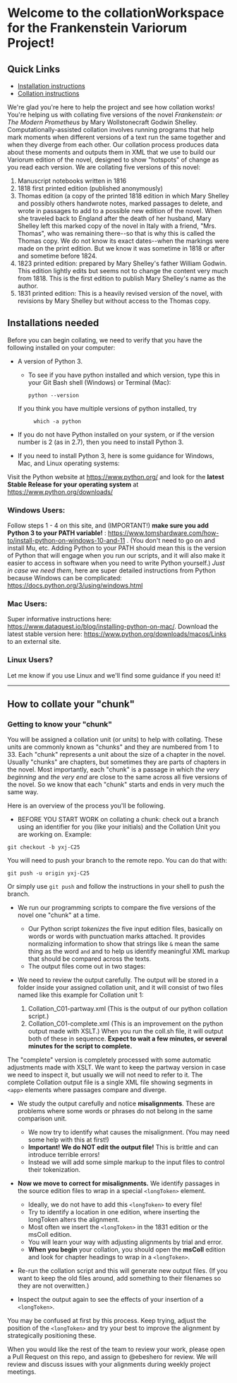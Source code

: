 # Welcome to the collationWorkspace for the Frankenstein Variorum Project!

## Quick Links

* [Installation instructions](#installations-needed)
* [Collation instructions](#how-to-collate-your-chunk)

We're glad you're here to help the project and see how collation works! You're helping us with collating five versions of the novel *Frankenstein: or The Modern Prometheus* by Mary Wollstonecraft Godwin Shelley. Computationally-assisted collation involves running programs that help mark moments when different versions of a text run the same together and when they diverge from each other. Our collation process produces data about these moments and outputs them in XML that we use to build our Variorum edition of the novel, designed to show "hotspots" of change as you read each version. We are collating five versions of this novel: 

1. Manuscript notebooks written in 1816
2. 1818 first printed edition (published anonymously)
3. Thomas edition (a copy of the printed 1818 edition in which Mary Shelley and possibly others handwrote notes, marked passages to delete, and wrote in passages to add to a possible new edition of the novel. When she traveled back to England after the death of her husband, Mary Shelley left this marked copy of the novel in Italy with a friend, "Mrs. Thomas", who was remaining there--so that is why this is called the Thomas copy. We do not know its exact dates--when the markings were made on the print edition. But we know it was sometime in 1818 or after and sometime before 1824. 
4. 1823 printed edition: prepared by Mary Shelley's father William Godwin. This edition lightly edits but seems not to change the content very much from 1818. This is the first edition to publish Mary Shelley's name as the author.
5. 1831 printed edition: This is a heavily revised version of the novel, with revisions by Mary Shelley but without access to the Thomas copy. 

## Installations needed



Before you can begin collating, we need to verify that you have the following installed on your computer:

* A version of Python 3. 
    * To see if you have python installed and which version, type this in your Git Bash shell (Windows) or Terminal (Mac):
     
          python --version
          
     If you think you have multiple versions of python installed, try 
      
           which -a python
           
* If you do not have Python installed on your system, or if the version number is 2 (as in 2.7), then you need to install Python 3. 
* If you need to install Python 3, here is some guidance for Windows, Mac, and Linux operating systems: 


Visit the Python website at https://www.python.org/ and look for the **latest Stable Release for your operating system** at
https://www.python.org/downloads/

### Windows Users:

Follow steps 1 - 4 on this site, and (IMPORTANT!) **make sure you add Python 3 to your PATH variable!** : https://www.tomshardware.com/how-to/install-python-on-windows-10-and-11 . (You don't need to go on and install Mu, etc. Adding Python to your PATH should mean this is the version of Python that will engage when you run our scripts, and it will also make it easier to access in software when you need to write Python yourself.)
_Just in case we need them_, here are super detailed instructions from Python 
because Windows can be complicated: https://docs.python.org/3/using/windows.html

### Mac Users:

Super informative instructions here: https://www.dataquest.io/blog/installing-python-on-mac/.
Download the latest stable version here: https://www.python.org/downloads/macos/Links to an external site.

### Linux Users? 
Let me know if you use Linux and we'll find some guidance if you need it!

*****

## How to collate your "chunk"

### Getting to know your "chunk"
You will be assigned a collation unit (or units) to help with collating. These units are commonly known as "chunks" and they are numbered from 1 to 33. Each "chunk" represents a unit about the size of a chapter in the novel. Usually "chunks" are chapters, but sometimes they are parts of chapters in the novel. Most importantly, each "chunk" is a passage in which *the very beginning* and *the very end* are close to the same across all five versions of the novel. So we know that each "chunk" starts and ends in very much the same way. 

Here is an overview of the process you'll be following. 

* BEFORE YOU START WORK on collating a chunk: check out a branch using an identifier for you (like your initials) and the Collation Unit you are working on. Example: 

```
git checkout -b yxj-C25
```

You will need to push your branch to the remote repo. You can do that with:

```
git push -u origin yxj-C25
```
Or simply use `git push` and follow the instructions in your shell to push the branch. 

* We run our programming scripts to compare the five versions of the novel one "chunk" at a time. 
     * Our Python script *tokenizes* the five input edition files, basically on words or words with punctuation marks attached. It provides normalizing information to show that strings like `&` mean the same thing as the word `and` and to help us identify meaningful XML markup that should be compared across the texts.
     * The output files come out in two stages: 

* We need to review the output carefully. The output will be stored in a folder inside your assigned collation unit, and it will consist of two files named like this example for Collation unit 1:
     1. Collation_C01-partway.xml  (This is the output of our python collation script.) 
     2. Collation_C01-complete.xml (This is an improvement on the python output made with XSLT.)
When you run the coll.sh file, it will output both of these in sequence. 
**Expect to wait a few minutes, or several minutes for the script to complete.** 

The "complete" version is completely processed with some automatic adjustments made with XSLT. We want to keep the partway version in case we need to inspect it, but usually we will not need to refer to it. 
The complete Collation output file is a single XML file showing segments in `<app>` elements where passages compare and diverge. 

* We study the output carefully and notice **misalignments**. These are problems where some words or phrases do not belong in the same comparison unit.
     * We now try to identify what causes the misalignment. (You may need some help with this at first!)
     * **Important! We do NOT edit the output file!** This is brittle and can introduce terrible errors! 
     * Instead we will add some simple markup to the input files to control their tokenization.
     
* **Now we move to correct for misalignments.** We identify passages in the source edition files to wrap in a special `<longToken>` element.
     * Ideally, we do not have to add this `<longToken>` to every file! 
     * Try to identify a location in one edition, where inserting the longToken alters the alignment. 
     * Most often we insert the `<longToken>` in the 1831 edition or the msColl edition.
     * You will learn your way with adjusting alignments by trial and error.
     * **When you begin** your collation, you should open the **msColl** edition and look for chapter headings to wrap in a `<longToken>`. 
     
* Re-run the collation script and this will generate new output files. (If you want to keep the old files around, add something to their filenames so they are not overwitten.) 

* Inspect the output again to see the effects of your insertion of a `<longToken>`. 

You may be confused at first by this process. Keep trying, adjust the position of the `<longToken>` and try your best to improve the alignment by strategically positioning these. 

When you would like the rest of the team to review your work, please open a Pull Request on this repo, and assign to @ebeshero for review. We will review and discuss issues with your alignments during weekly project meetings. 
     




    
       

